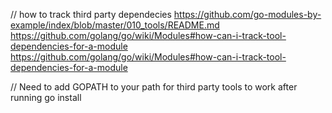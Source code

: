 // how to track third party dependecies
https://github.com/go-modules-by-example/index/blob/master/010_tools/README.md
https://github.com/golang/go/wiki/Modules#how-can-i-track-tool-dependencies-for-a-module
https://github.com/golang/go/wiki/Modules#how-can-i-track-tool-dependencies-for-a-module

// Need to add GOPATH to your path for third party tools to work
after running go install